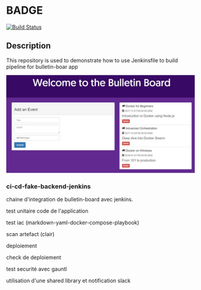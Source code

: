 # BADGE

[![Build Status](http://ec2-184-73-168-18.compute-1.amazonaws.com/buildStatus/icon?job=bulletin-board-ops-preprod)](http://ec2-184-73-168-18.compute-1.amazonaws.com/job/bulletin-board-ops-preprod/)

## Description

This repository is used to demonstrate how to use Jenkinsfile to build pipeline for bulletin-boar app

![Bulletin Board app](img/bulletin-board.jpg)

### ci-cd-fake-backend-jenkins

chaine d'integration de bulletin-board avec jenkins.

test unitaire code de l'application

test iac (markdown-yaml-docker-compose-playbook)

scan artefact (clair)

deploiement

check de deploiement

test securité avec gauntl

utilisation d'une shared library et notification slack

